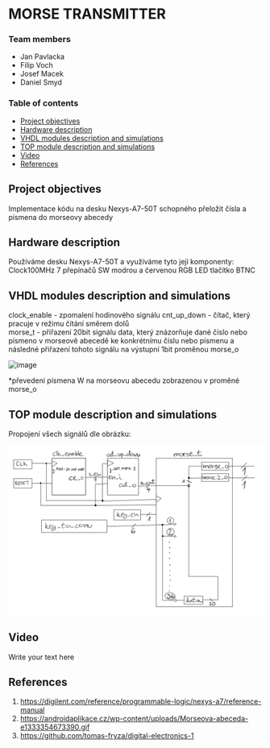 # MORSE TRANSMITTER

### Team members

* Jan Pavlacka
* Filip Voch   
* Josef Macek  
* Daniel Smyd  

### Table of contents

* [Project objectives](#objectives)
* [Hardware description](#hardware)
* [VHDL modules description and simulations](#modules)
* [TOP module description and simulations](#top)
* [Video](#video)
* [References](#references)

<a name="objectives"></a>

## Project objectives

Implementace kódu na desku Nexys-A7-50T schopného přeložit čísla a písmena do morseovy abecedy

<a name="hardware"></a>

## Hardware description

Používáme desku Nexys-A7-50T a využíváme tyto její komponenty:
Clock100MHz
7 přepínačů SW
modrou a červenou RGB LED
tlačítko BTNC

<a name="modules"></a>

## VHDL modules description and simulations

clock_enable - zpomalení hodinového signálu
cnt_up_down - čítač, který pracuje v režimu čítání směrem dolů  
morse_t - přiřazení 20bit signálu data, který znázorňuje dané číslo nebo písmeno v morseově abecedě ke konkrétnímu číslu nebo písmenu a následné přiřazení tohoto signálu na výstupní 1bit proměnou morse_o

![image](https://user-images.githubusercontent.com/99814761/166703444-41eb6f48-4c1b-464a-a0f8-dd04dec10c75.png)

*převedení písmena W na morseovu abecedu zobrazenou v proměné morse_o

<a name="top"></a>

## TOP module description and simulations

Propojení všech signálů dle obrázku:

![figure](images/Top-project.jpeg)

<a name="video"></a>

## Video

Write your text here

<a name="references"></a>

## References

1. https://digilent.com/reference/programmable-logic/nexys-a7/reference-manual
2. https://androidaplikace.cz/wp-content/uploads/Morseova-abeceda-e1333354673390.gif
3. https://github.com/tomas-fryza/digital-electronics-1
